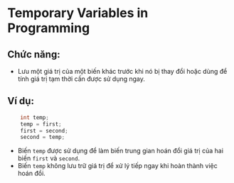 # Temporary Variables in Programming

## Chức năng:
- Lưu một giá trị của một biến khác trước khi nó bị thay đổi hoặc dùng để tính giá trị tạm thời cần được sử dụng ngay.

## Ví dụ:
``` cpp
    int temp;
    temp = first;
    first = second;
    second = temp;
```
- Biến `temp` được sử dụng để làm biến trung gian hoán đổi giá trị của hai biến `first` và `second`.
- Biến `temp` không lưu trữ giá trị để xử lý tiếp ngay khi hoàn thành việc hoán đổi.